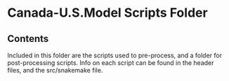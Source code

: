# Canada-U.S.Model Scripts Folder

## Contents
Included in this folder are the scripts used to pre-process, and a folder for post-processing scripts. Info on each script can be found in the header files, and the src/snakemake file.

